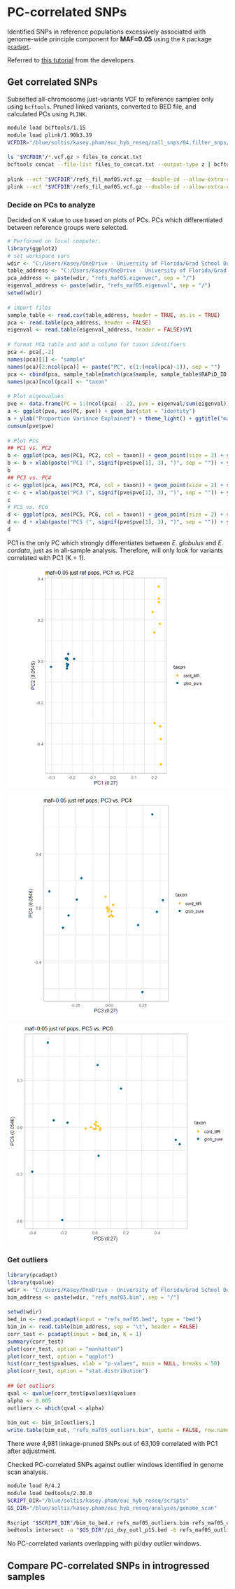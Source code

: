 # PC-correlated SNPs

Identified SNPs in reference populations excessively associated with genome-wide principle component for **MAF=0.05** using the `R` package [`pcadapt`](https://cran.r-project.org/web/packages/pcadapt/index.html).

Referred to [this tutorial](https://bcm-uga.github.io/pcadapt/articles/pcadapt.html) from the developers.

## Get correlated SNPs

Subsetted all-chromosome just-variants VCF to reference samples only using `bcftools`. Pruned linked variants, converted to BED file, and calculated PCs using `PLINK`.

```bash
module load bcftools/1.15
module load plink/1.90b3.39
VCFDIR="/blue/soltis/kasey.pham/euc_hyb_reseq/call_snps/04.filter_snps/filtered_var"

ls "$VCFDIR"/*.vcf.gz > files_to_concat.txt
bcftools concat --file-list files_to_concat.txt --output-type z | bcftools view --samples-file ref_samples.txt --min-af 0.05 --output-type z --output "$VCFDIR"/refs_fil_maf05.vcf.gz

plink --vcf "$VCFDIR"/refs_fil_maf05.vcf.gz --double-id --allow-extra-chr --set-missing-var-ids @:# --indep-pairwise 50 10 0.2 --vcf-half-call m --out refs_maf05
plink --vcf "$VCFDIR"/refs_fil_maf05.vcf.gz --double-id --allow-extra-chr --set-missing-var-ids @:# --extract refs_maf05.prune.in --vcf-half-call m --make-bed --pca --out refs_maf05
```

### Decide on PCs to analyze

Decided on K value to use based on plots of PCs. PCs which differentiated between reference groups were selected.

```R
# Performed on local computer.
library(ggplot2)
# set workspace vars
wdir <- "C:/Users/Kasey/OneDrive - University of Florida/Grad School Documents/Projects/eucalyptus-hybrid-resequencing/05.analyses/pca_corr"
table_address <- "C:/Users/Kasey/OneDrive - University of Florida/Grad School Documents/Projects/eucalyptus-hybrid-resequencing/00.metadata/03.seq_analysis/sample_spp_table.csv"
pca_address <- paste(wdir, "refs_maf05.eigenvec", sep = "/")
eigenval_address <- paste(wdir, "refs_maf05.eigenval", sep = "/")
setwd(wdir)

# import files
sample_table <- read.csv(table_address, header = TRUE, as.is = TRUE)
pca <- read.table(pca_address, header = FALSE)
eigenval <- read.table(eigenval_address, header = FALSE)$V1

# format PCA table and add a column for taxon identifiers
pca <- pca[,-2]
names(pca)[1] <- "sample"
names(pca)[2:ncol(pca)] <- paste("PC", c(1:(ncol(pca)-1)), sep = "")
pca <- cbind(pca, sample_table[match(pca$sample, sample_table$RAPiD_ID), "Taxon"])
names(pca)[ncol(pca)] <- "taxon"

# Plot eigenvalues
pve <- data.frame(PC = 1:(ncol(pca) - 2), pve = eigenval/sum(eigenval))
a <- ggplot(pve, aes(PC, pve)) + geom_bar(stat = "identity")
a + ylab("Proportion Variance Explained") + theme_light() + ggtitle("maf=0.05, reference populations only")
cumsum(pve$pve)

# Plot PCs
## PC1 vs. PC2
b <- ggplot(pca, aes(PC1, PC2, col = taxon)) + geom_point(size = 2) + scale_colour_manual(values = c("goldenrod1", "deepskyblue4")) + theme_light() + coord_equal()
b <- b + xlab(paste("PC1 (", signif(pve$pve[1], 3), ")", sep = "")) + ylab(paste("PC2 (", signif(pve$pve[2], 3), ")", sep = "")) + ggtitle("maf=0.05 just ref pops, PC1 vs. PC2")
b
## PC3 vs. PC4
c <- ggplot(pca, aes(PC3, PC4, col = taxon)) + geom_point(size = 2) + scale_colour_manual(values = c("goldenrod1", "deepskyblue4")) + theme_light() + coord_equal()
c <- c + xlab(paste("PC3 (", signif(pve$pve[1], 3), ")", sep = "")) + ylab(paste("PC4 (", signif(pve$pve[2], 3), ")", sep = "")) + ggtitle("maf=0.05 just ref pops, PC3 vs. PC4")
c
# PC5 vs. PC6
d <- ggplot(pca, aes(PC5, PC6, col = taxon)) + geom_point(size = 2) + scale_colour_manual(values = c("goldenrod1", "deepskyblue4")) + theme_light() + coord_equal()
d <- d + xlab(paste("PC5 (", signif(pve$pve[1], 3), ")", sep = "")) + ylab(paste("PC6 (", signif(pve$pve[2], 3), ")", sep = "")) + ggtitle("maf=0.05 just ref pops, PC5 vs. PC6")
d
```

PC1 is the only PC which strongly differentiates between _E. globulus_ and _E. cordata_, just as in all-sample analysis. Therefore, will only look for variants correlated with PC1 (K = 1).

![Plot of PC1 vs PC2 for MAF=0.05 (just reference populations); PC1 differentiates strongly between _E. cordata_ and _E. globulus_, while _E. cordata_ clusters in the middle of a wider _E. globulus_ distribution along PC2.](https://github.com/kaseykhanhpham/eucalyptus-hybrid-resequencing/blob/main/05.analyses/pca_corr/refs_maf05_pc12.png "MAF=0.05, refs only, PC1 vs. PC2")

![Plot of PC3 vs PC4 for MAF=0.05 (just reference populations); _E. cordata_ clusters in the middle of a wider _E. globulus_ distribution along PCs 3 and 4.](https://github.com/kaseykhanhpham/eucalyptus-hybrid-resequencing/blob/main/05.analyses/pca_corr/refs_maf05_pc34.png "MAF=0.05, refs only, PC3 vs. PC4")

![Plot of PC5 vs PC6 for MAF=0.05 (just reference populations); _E. cordata_ clusters in the middle of a wider _E. globulus_ distribution along PCs 5 and 6.](https://github.com/kaseykhanhpham/eucalyptus-hybrid-resequencing/blob/main/05.analyses/pca_corr/refs_maf05_pc56.png "MAF=0.05, refs only, PC5 vs. PC6")

### Get outliers

```R
library(pcadapt)
library(qvalue)
wdir <- "C:/Users/Kasey/OneDrive - University of Florida/Grad School Documents/Projects/eucalyptus-hybrid-resequencing/05.analyses/pca_corr"
bim_address <- paste(wdir, "refs_maf05.bim", sep = "/")

setwd(wdir)
bed_in <- read.pcadapt(input = "refs_maf05.bed", type = "bed")
bim_in <- read.table(bim_address, sep = "\t", header = FALSE)
corr_test <- pcadapt(input = bed_in, K = 1)
summary(corr_test)
plot(corr_test, option = "manhattan")
plot(corr_test, option = "qqplot")
hist(corr_test$pvalues, xlab = "p-values", main = NULL, breaks = 50)
plot(corr_test, option = "stat.distribution")

## Get outliers
qval <- qvalue(corr_test$pvalues)$qvalues
alpha <- 0.005
outliers <- which(qval < alpha)

bim_out <- bim_in[outliers,]
write.table(bim_out, "refs_maf05_outliers.bim", quote = FALSE, row.names = FALSE, col.names = FALSE, sep = "\t")
```

There were 4,981 linkage-pruned SNPs out of 63,109 correlated with PC1 after adjustment.

Checked PC-correlated SNPs against outlier windows identified in genome scan analysis.

```bash
module load R/4.2
module load bedtools/2.30.0
SCRIPT_DIR="/blue/soltis/kasey.pham/euc_hyb_reseq/scripts"
GS_DIR="/blue/soltis/kasey.pham/euc_hyb_reseq/analyses/genome_scan"

Rscript "$SCRIPT_DIR"/bim_to_bed.r refs_maf05_outliers.bim refs_maf05_outliers.bed
bedtools intersect -a "$GS_DIR"/pi_dxy_outl_p15.bed -b refs_maf05_outliers.bed -wb > pi15_dxy15_pca_overlap.bed
```

No PC-correlated variants overlapping with pi/dxy outlier windows.

## Compare PC-correlated SNPs in introgressed samples
